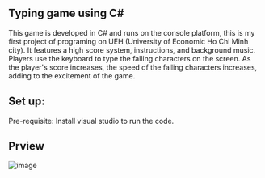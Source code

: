 ## Typing game using C#
This game is developed in C# and runs on the console platform, this is my first project of programing on UEH (University of Economic Ho Chi Minh city). It features a high score system, instructions, and background music. Players use the keyboard to type the falling characters on the screen. As the player's score increases, the speed of the falling characters increases, adding to the excitement of the game.
## Set up:
Pre-requisite: Install visual studio to run the code.
## Prview
![image](https://github.com/ThienNguyen3001/Do-an-Co-so-lap-trinh/assets/147313343/0a3c3340-f533-4384-9f70-8fd8d54cd64e)
